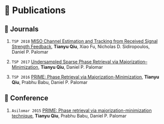 # 📝 Publications

## 📝 Journals

1. ``TSP 2018`` [MISO Channel Estimation and Tracking from Received Signal Strength Feedback](https://ieeexplore.ieee.org/abstract/document/8253866), **Tianyu Qiu**, Xiao Fu, Nicholas D. Sidiropoulos, Daniel P. Palomar

1. ``TSP 2017`` [Undersampled Sparse Phase Retrieval via Majorization–Minimization](https://ieeexplore.ieee.org/abstract/document/8017486), **Tianyu Qiu**, Daniel P. Palomar

1. ``TSP 2016`` [PRIME: Phase Retrieval via Majorization-Minimization](https://ieeexplore.ieee.org/abstract/document/7499815), **Tianyu Qiu**, Prabhu Babu, Daniel P. Palomar

## 📝 Conference

1. ``Asilomar 2015`` [PRIME: Phase retrieval via majorization-minimization technique](https://ieeexplore.ieee.org/abstract/document/7421435), **Tianyu Qiu**, Prabhu Babu, Daniel P. Palomar